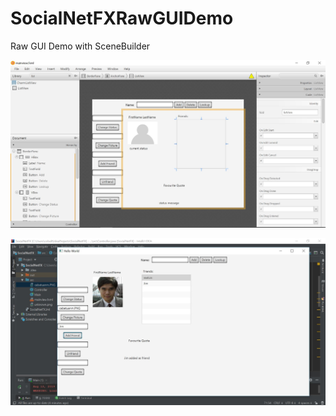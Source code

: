 # SocialNetFXRawGUIDemo

Raw GUI Demo with SceneBuilder

![](https://github.com/melvincabatuan/SocialNetFXRawGUIDemo/blob/master/scenebuilder.JPG)

![](https://github.com/melvincabatuan/SocialNetFXRawGUIDemo/blob/master/RawGUI.JPG)

